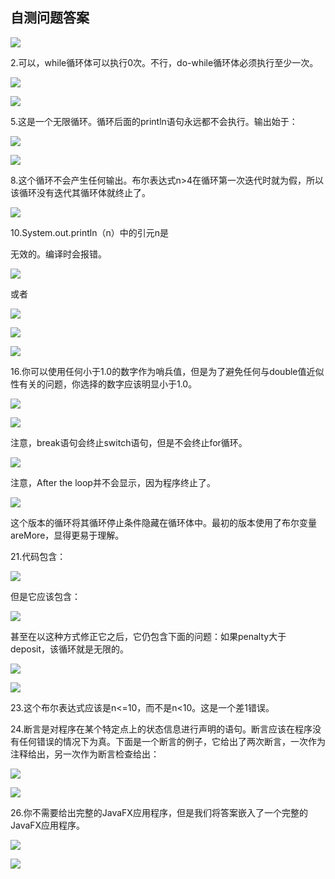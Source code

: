    

## 自测问题答案

![](../Images/image10089.gif)

2.可以，while循环体可以执行0次。不行，do-while循环体必须执行至少一次。

![](0-Assets/Epubook/程序员编程语言经典合集（计算机科学丛书5册套装），javapython编程语言含经典教材龙书《编译原理》%20(Bruce%20Eckel%20%20Alfred%20V.%20Aho%20%20Monica%20S.%20Lam%20etc.)%20(Z-Library)/images/image10090.jpeg)

![](../Images/image10091.gif)

5.这是一个无限循环。循环后面的println语句永远都不会执行。输出始于：

![](../Images/image10092.gif)

![](0-Assets/Epubook/程序员编程语言经典合集（计算机科学丛书5册套装），javapython编程语言含经典教材龙书《编译原理》%20(Bruce%20Eckel%20%20Alfred%20V.%20Aho%20%20Monica%20S.%20Lam%20etc.)%20(Z-Library)/images/image10093.jpeg)

8.这个循环不会产生任何输出。布尔表达式n>4在循环第一次迭代时就为假，所以该循环没有迭代其循环体就终止了。

![](../Images/image10094.gif)

10.System.out.println（n）中的引元n是

无效的。编译时会报错。

![](0-Assets/Epubook/程序员编程语言经典合集（计算机科学丛书5册套装），javapython编程语言含经典教材龙书《编译原理》%20(Bruce%20Eckel%20%20Alfred%20V.%20Aho%20%20Monica%20S.%20Lam%20etc.)%20(Z-Library)/images/image10095.jpeg)

或者

![](0-Assets/Epubook/程序员编程语言经典合集（计算机科学丛书5册套装），javapython编程语言含经典教材龙书《编译原理》%20(Bruce%20Eckel%20%20Alfred%20V.%20Aho%20%20Monica%20S.%20Lam%20etc.)%20(Z-Library)/images/image10096.jpeg)

![](../Images/image10097.gif)

![](0-Assets/Epubook/程序员编程语言经典合集（计算机科学丛书5册套装），javapython编程语言含经典教材龙书《编译原理》%20(Bruce%20Eckel%20%20Alfred%20V.%20Aho%20%20Monica%20S.%20Lam%20etc.)%20(Z-Library)/images/image10098.jpeg)

16.你可以使用任何小于1.0的数字作为哨兵值，但是为了避免任何与double值近似性有关的问题，你选择的数字应该明显小于1.0。

![](0-Assets/Epubook/程序员编程语言经典合集（计算机科学丛书5册套装），javapython编程语言含经典教材龙书《编译原理》%20(Bruce%20Eckel%20%20Alfred%20V.%20Aho%20%20Monica%20S.%20Lam%20etc.)%20(Z-Library)/images/image10099.jpeg)

![](../Images/image10100.gif)

注意，break语句会终止switch语句，但是不会终止for循环。

![](0-Assets/Epubook/程序员编程语言经典合集（计算机科学丛书5册套装），javapython编程语言含经典教材龙书《编译原理》%20(Bruce%20Eckel%20%20Alfred%20V.%20Aho%20%20Monica%20S.%20Lam%20etc.)%20(Z-Library)/images/image10101.jpeg)

注意，After the loop并不会显示，因为程序终止了。

![](0-Assets/Epubook/程序员编程语言经典合集（计算机科学丛书5册套装），javapython编程语言含经典教材龙书《编译原理》%20(Bruce%20Eckel%20%20Alfred%20V.%20Aho%20%20Monica%20S.%20Lam%20etc.)%20(Z-Library)/images/image10102.jpeg)

这个版本的循环将其循环停止条件隐藏在循环体中。最初的版本使用了布尔变量areMore，显得更易于理解。

21.代码包含：

![](../Images/image10103.gif)

但是它应该包含：  

![](../Images/image10104.gif)

甚至在以这种方式修正它之后，它仍包含下面的问题：如果penalty大于deposit，该循环就是无限的。

![](0-Assets/Epubook/程序员编程语言经典合集（计算机科学丛书5册套装），javapython编程语言含经典教材龙书《编译原理》%20(Bruce%20Eckel%20%20Alfred%20V.%20Aho%20%20Monica%20S.%20Lam%20etc.)%20(Z-Library)/images/image10105.jpeg)

![](0-Assets/Epubook/程序员编程语言经典合集（计算机科学丛书5册套装），javapython编程语言含经典教材龙书《编译原理》%20(Bruce%20Eckel%20%20Alfred%20V.%20Aho%20%20Monica%20S.%20Lam%20etc.)%20(Z-Library)/images/image10106.jpeg)

23.这个布尔表达式应该是n<=10，而不是n<10。这是一个差1错误。

24.断言是对程序在某个特定点上的状态信息进行声明的语句。断言应该在程序没有任何错误的情况下为真。下面是一个断言的例子，它给出了两次断言，一次作为注释给出，另一次作为断言检查给出：

![](0-Assets/Epubook/程序员编程语言经典合集（计算机科学丛书5册套装），javapython编程语言含经典教材龙书《编译原理》%20(Bruce%20Eckel%20%20Alfred%20V.%20Aho%20%20Monica%20S.%20Lam%20etc.)%20(Z-Library)/images/image10107.jpeg)

![](0-Assets/Epubook/程序员编程语言经典合集（计算机科学丛书5册套装），javapython编程语言含经典教材龙书《编译原理》%20(Bruce%20Eckel%20%20Alfred%20V.%20Aho%20%20Monica%20S.%20Lam%20etc.)%20(Z-Library)/images/image10108.jpeg)

26.你不需要给出完整的JavaFX应用程序，但是我们将答案嵌入了一个完整的JavaFX应用程序。

![](0-Assets/Epubook/程序员编程语言经典合集（计算机科学丛书5册套装），javapython编程语言含经典教材龙书《编译原理》%20(Bruce%20Eckel%20%20Alfred%20V.%20Aho%20%20Monica%20S.%20Lam%20etc.)%20(Z-Library)/images/image10109.jpeg)

![](0-Assets/Epubook/程序员编程语言经典合集（计算机科学丛书5册套装），javapython编程语言含经典教材龙书《编译原理》%20(Bruce%20Eckel%20%20Alfred%20V.%20Aho%20%20Monica%20S.%20Lam%20etc.)%20(Z-Library)/images/image10110.jpeg)